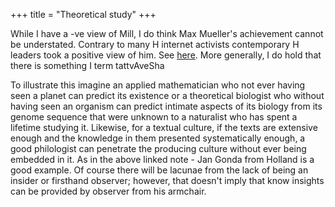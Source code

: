 +++
title = "Theoretical study"
+++

While I have a -ve view of Mill, I do think Max Mueller's achievement cannot be understated. Contrary to many H internet activists contemporary H leaders took a positive view of him. See [here](https://manasataramgini.wordpress.com/2004/04/12/max-mueller-good-bad-or-a-malhotran-u-turner/). More generally, I do hold that there is something I term tattvAveSha

To illustrate this imagine an applied mathematician who not ever having seen a planet can predict its existence or a theoretical biologist who without having seen an organism can predict intimate aspects of its biology from its genome sequence that were unknown to a naturalist who has spent a lifetime studying it. Likewise, for a textual culture, if the texts are extensive enough and the knowledge in them presented systematically enough, a good philologist can penetrate the producing culture without ever being embedded in it. As in the above linked note - Jan Gonda from Holland is a good example. Of course there will be lacunae from the lack of being an insider or firsthand observer; however, that doesn't imply that know insights can be provided by observer from his armchair. 
